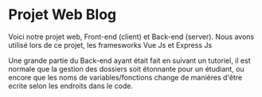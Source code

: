 # Projet Web Blog

Voici notre projet web, Front-end (client) et Back-end (server).
Nous avons utilisé lors de ce projet, les framesworks Vue Js et Express Js

Une grande partie du Back-end ayant était fait en suivant un tutoriel, il est normale que la gestion des dossiers soit étonnante pour un étudiant, ou encore que les noms de variables/fonctions change de manières d'être ecrite selon les endroits dans le code.
